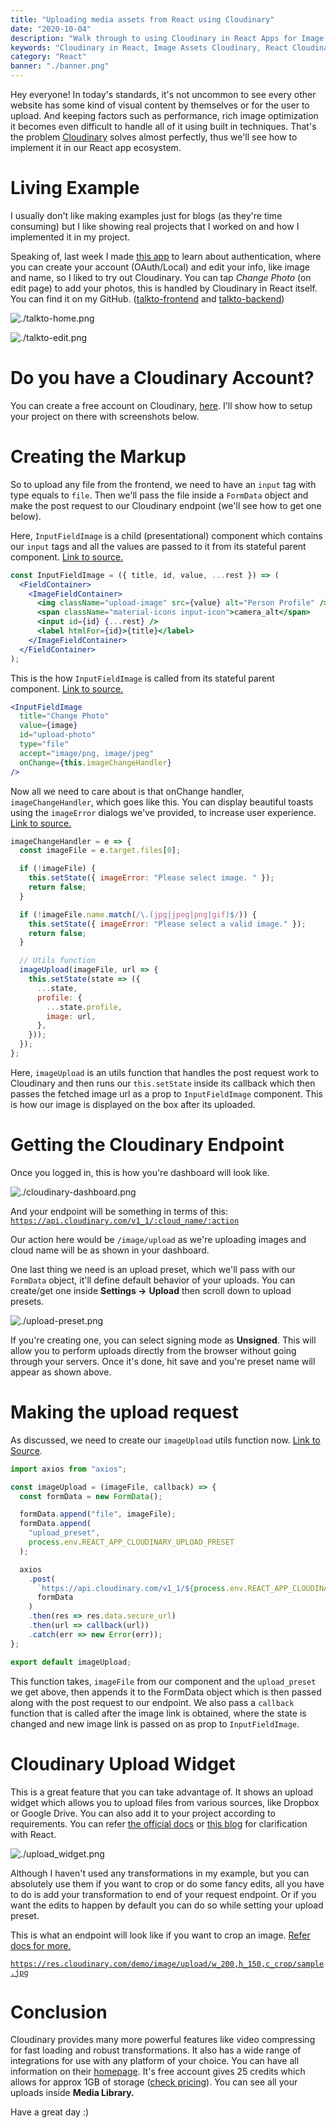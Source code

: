 ```yaml
---
title: "Uploading media assets from React using Cloudinary"
date: "2020-10-04"
description: "Walk through to using Cloudinary in React Apps for Image Asset Management"
keywords: "Cloudinary in React, Image Assets Cloudinary, React Cloudinary"
category: "React"
banner: "./banner.png"
---
```


Hey everyone! In today's standards, it's not uncommon to see every other website has some kind of visual content by themselves or for the user to upload. And keeping factors such as performance, rich image optimization it becomes even difficult to handle all of it using built in techniques. That's the problem [Cloudinary](https://cloudinary.com/) solves almost perfectly, thus we'll see how to implement it in our React app ecosystem.

# Living Example

I usually don't like making examples just for blogs (as they're time consuming) but I like showing real projects that I worked on and how I implemented it in my project.

Speaking of, last week I made [this app](https://talk-to.vercel.app/) to learn about authentication, where you can create your account (OAuth/Local) and edit your info, like image and name, so I liked to try out Cloudinary. You can tap _Change Photo_ (on edit page) to add your photos, this is handled by Cloudinary in React itself. You can find it on my GitHub. ([talkto-frontend](https://github.com/heytulsiprasad/talkto-frontend) and [talkto-backend](https://github.com/heytulsiprasad/talkto-backend))

![./talkto-home.png](./talkto-home.png)

![./talkto-edit.png](./talkto-edit.png)

# Do you have a Cloudinary Account?

You can create a free account on Cloudinary, [here](https://cloudinary.com/users/register/free). I'll show how to setup your project on there with screenshots below.

# Creating the Markup

So to upload any file from the frontend, we need to have an `input` tag with type equals to `file`. Then we'll pass the file inside a `FormData` object and make the post request to our Cloudinary endpoint (we'll see how to get one below).

Here, `InputFieldImage` is a child (presentational) component which contains our `input` tags and all the values are passed to it from its stateful parent component. [Link to source.](https://github.com/heytulsiprasad/talkto-frontend/blob/master/src/components/Profile/InputFieldImage.jsx#L62-L67)

```jsx
const InputFieldImage = ({ title, id, value, ...rest }) => (
  <FieldContainer>
    <ImageFieldContainer>
      <img className="upload-image" src={value} alt="Person Profile" />
      <span className="material-icons input-icon">camera_alt</span>
      <input id={id} {...rest} />
      <label htmlFor={id}>{title}</label>
    </ImageFieldContainer>
  </FieldContainer>
);
```

This is the how `InputFieldImage` is called from its stateful parent component. [Link to source.](https://github.com/heytulsiprasad/talkto-frontend/blob/master/src/components/Profile/EditInfo.jsx#L138-L145)

```jsx
<InputFieldImage
  title="Change Photo"
  value={image}
  id="upload-photo"
  type="file"
  accept="image/png, image/jpeg"
  onChange={this.imageChangeHandler}
/>
```

Now all we need to care about is that onChange handler, `imageChangeHandler`, which goes like this. You can display beautiful toasts using the `imageError` dialogs we've provided, to increase user experience. [Link to source.](https://github.com/heytulsiprasad/talkto-frontend/blob/master/src/components/Profile/EditInfo.jsx#L90-L113)

```jsx
imageChangeHandler = e => {
  const imageFile = e.target.files[0];

  if (!imageFile) {
    this.setState({ imageError: "Please select image. " });
    return false;
  }

  if (!imageFile.name.match(/\.(jpg|jpeg|png|gif)$/)) {
    this.setState({ imageError: "Please select a valid image." });
    return false;
  }

  // Utils function
  imageUpload(imageFile, url => {
    this.setState(state => ({
      ...state,
      profile: {
        ...state.profile,
        image: url,
      },
    }));
  });
};
```

Here, `imageUpload` is an utils function that handles the post request work to Cloudinary and then runs our `this.setState` inside its callback which then passes the fetched image url as a prop to `InputFieldImage` component. This is how our image is displayed on the box after its uploaded.

# Getting the Cloudinary Endpoint

Once you logged in, this is how you're dashboard will look like.

![./cloudinary-dashboard.png](./cloudinary-dashboard.png)

And your endpoint will be something in terms of this: [`https://api.cloudinary.com/v1_1/:cloud_name/:action`](https://api.cloudinary.com/v1_1/:cloud_name/:action)

Our action here would be `/image/upload` as we're uploading images and cloud name will be as shown in your dashboard.

One last thing we need is an upload preset, which we'll pass with our `FormData` object, it'll define default behavior of your uploads. You can create/get one inside **Settings →** **Upload** then scroll down to upload presets.

![./upload-preset.png](./upload-preset.png)

If you're creating one, you can select signing mode as **Unsigned**. This will allow you to perform uploads directly from the browser without going through your servers. Once it's done, hit save and you're preset name will appear as shown above.

# Making the upload request

As discussed, we need to create our `imageUpload` utils function now. [Link to Source](https://github.com/heytulsiprasad/talkto-frontend/blob/master/src/utils/imageUpload.js).

```jsx
import axios from "axios";

const imageUpload = (imageFile, callback) => {
  const formData = new FormData();

  formData.append("file", imageFile);
  formData.append(
    "upload_preset",
    process.env.REACT_APP_CLOUDINARY_UPLOAD_PRESET
  );

  axios
    .post(
      `https://api.cloudinary.com/v1_1/${process.env.REACT_APP_CLOUDINARY_CLOUD_NAME}/image/upload`,
      formData
    )
    .then(res => res.data.secure_url)
    .then(url => callback(url))
    .catch(err => new Error(err));
};

export default imageUpload;
```

This function takes, `imageFile` from our component and the `upload_preset` we get above, then appends it to the FormData object which is then passed along with the post request to our endpoint. We also pass a `callback` function that is called after the image link is obtained, where the state is changed and new image link is passed on as prop to `InputFieldImage`.

# Cloudinary Upload Widget

This is a great feature that you can take advantage of. It shows an upload widget which allows you to upload files from various sources, like Dropbox or Google Drive. You can also add it to your project according to requirements. You can refer [the official docs](https://cloudinary.com/documentation/upload_widget) or [this blog](https://medium.com/@jordanmmartin/quickstart-guide-to-using-cloudinary-upload-widget-v2-in-react-4c4d9041d55e) for clarification with React.

![./upload_widget.png](./upload_widget.png)

Although I haven't used any transformations in my example, but you can absolutely use them if you want to crop or do some fancy edits, all you have to do is add your transformation to end of your request endpoint. Or if you want the edits to happen by default you can do so while setting your upload preset.

This is what an endpoint will look like if you want to crop an image. [Refer docs for more.](https://cloudinary.com/documentation/image_transformations)

[`https://res.cloudinary.com/demo/image/upload/w_200,h_150,c_crop/sample.jpg`](https://res.cloudinary.com/demo/image/upload/w_200,h_150,c_crop,g_north_west/sample.jpg)

# Conclusion

Cloudinary provides many more powerful features like video compressing for fast loading and robust transformations. It also has a wide range of integrations for use with any platform of your choice. You can have all information on their [homepage](https://cloudinary.com/). It's free account gives 25 credits which allows for approx 1GB of storage ([check pricing](https://cloudinary.com/pricing)). You can see all your uploads inside **Media Library.**

Have a great day :)
